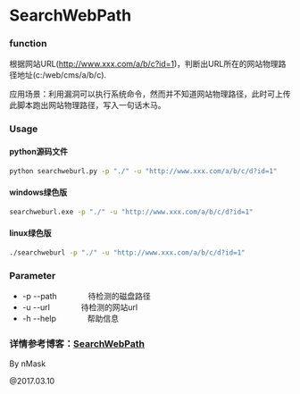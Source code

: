 # SearchWebPath

### function
根据网站URL(http://www.xxx.com/a/b/c?id=1)，判断出URL所在的网站物理路径地址(c:/web/cms/a/b/c).

应用场景：利用漏洞可以执行系统命令，然而并不知道网站物理路径，此时可上传此脚本跑出网站物理路径，写入一句话木马。

### Usage

#### python源码文件
```bash
python searchweburl.py -p "./" -u "http://www.xxx.com/a/b/c/d?id=1"
```

#### windows绿色版
```bash
searchweburl.exe -p "./" -u "http://www.xxx.com/a/b/c/d?id=1"
```

#### linux绿色版
```bash
./searchweburl -p "./" -u "http://www.xxx.com/a/b/c/d?id=1"
```

### Parameter

* -p --path　　　　待检测的磁盘路径
* -u --url　　　　待检测的网站url
* -h --help　　　　帮助信息


### 详情参考博客：[SearchWebPath](http://thief.one)

By nMask

@2017.03.10



